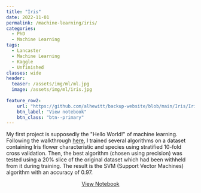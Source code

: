 ```yaml
---
title: "Iris"
date: 2022-11-01
permalink: /machine-learning/iris/
categories:
  - PhD
  - Machine Learning
tags:
  - Lancaster
  - Machine Learning
  - Kaggle
  - Unfinished
classes: wide
header:
  teaser: /assets/img/ml/ml.jpg
  image: /assets/img/ml/iris.jpg
  
feature_row2:
    url: "https://github.com/alhewitt/backup-website/blob/main/Iris/Iris.ipynb"
    btn_label: "View notebook"
    btn_class: "btn--primary"
---  
```


My first project is supposedly the "Hello World!" of machine learning. Following the walkthrough [here](https://machinelearningmastery.com/machine-learning-in-python-step-by-step/), I trained several algorithms on a dataset containing Iris flower characteristic and species using stratified 10-fold cross validation. Then, the best algorithm (chosen using precision) was tested using a 20% slice of the original dataset which had been withheld from it during training. The result is the SVM (Support Vector Machines) algorithm with an accuracy of 0.97.

<p align="center">
  <a class="btn btn--primary" href="https://github.com/alhewitt/backup-website/blob/main/Iris/Iris.ipynb">
    View Notebook
  </a>
</p>
